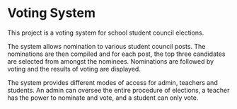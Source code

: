 # Voting System

This project is a voting system for school student council elections. 

The system allows nomination to various student council posts. The nominations are then compiled and for each post, the top three candidates are selected from amongst the nominees. Nominations are followed by voting and the results of voting are displayed.

The system provides different modes of access for admin, teachers and students. An admin can oversee the entire procedure of elections, a teacher has the power to nominate and vote, and a student can only vote. 